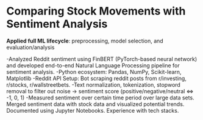 # Comparing Stock Movements with Sentiment Analysis
**Applied full ML lifecycle**: preprocessing, model selection, and evaluation/analysis

-Analyzed Reddit sentiment using FinBERT (PyTorch-based neural network) and developed end-to-end Natural Language Processing pipeline for sentiment analysis. 
-Python ecosystem: Pandas, NumPy, Scikit-learn, Matplotlib
-Reddit API Setup: Bot scraping reddit posts from r/investing, r/stocks, r/wallstreetbets.
-Text normalization, tokenization, stopword removal to filter out noise -> sentiment score (positive/negative/neutral <=> -1, 0, 1)
-Measured sentiment over certain time period over large data sets. Merged sentiment data with stock data and visualized potential trends. Documented using Jupyter Notebooks. Experience with tech stacks.
